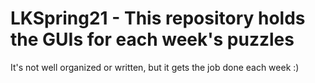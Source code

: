 # LKSpring21 - This repository holds the GUIs for each week's puzzles
It's not well organized or written, but it gets the job done each week :)
